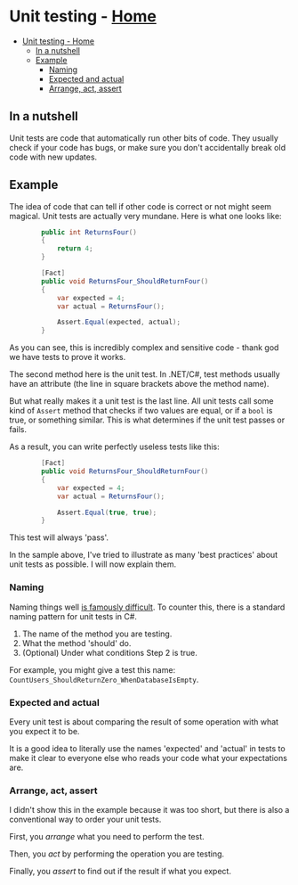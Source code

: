 <!-- title: Unit testing -->
# Unit testing - [Home](../index.md)

- [Unit testing - Home](#unit-testing---home)
  - [In a nutshell](#in-a-nutshell)
  - [Example](#example)
    - [Naming](#naming)
    - [Expected and actual](#expected-and-actual)
    - [Arrange, act, assert](#arrange-act-assert)

## In a nutshell

Unit tests are code that automatically run other bits of code. They usually check if your code has bugs, or make sure you don't accidentally break old code with new updates.

## Example

The idea of code that can tell if other code is correct or not might seem magical. Unit tests are actually very mundane. Here is what one looks like:

```csharp
        public int ReturnsFour()
        {
            return 4;
        }

        [Fact]
        public void ReturnsFour_ShouldReturnFour()
        {
            var expected = 4;
            var actual = ReturnsFour();

            Assert.Equal(expected, actual);
        }
```

As you can see, this is incredibly complex and sensitive code - thank god we have tests to prove it works.

The second method here is the unit test. In .NET/C#, test methods usually have an attribute (the line in square brackets above the method name).

But what really makes it a unit test is the last line. All unit tests call some kind of `Assert` method that checks if two values are equal, or if a `bool` is true, or something similar. This is what determines if the unit test passes or fails.

As a result, you can write perfectly useless tests like this:

```csharp
        [Fact]
        public void ReturnsFour_ShouldReturnFour()
        {
            var expected = 4;
            var actual = ReturnsFour();

            Assert.Equal(true, true);
        }
```

This test will always 'pass'.

In the sample above, I've tried to illustrate as many 'best practices' about unit tests as possible. I will now explain them.

### Naming

Naming things well [is famously difficult](https://hilton.org.uk/blog/why-naming-things-is-hard). To counter this, there is a standard naming pattern for unit tests in C#.

1. The name of the method you are testing.
2. What the method 'should' do.
3. (Optional) Under what conditions Step 2 is true.

For example, you might give a test this name: `CountUsers_ShouldReturnZero_WhenDatabaseIsEmpty`.

### Expected and actual

Every unit test is about comparing the result of some operation with what you expect it to be.

It is a good idea to literally use the names 'expected' and 'actual' in tests to make it clear to everyone else who reads your code what your expectations are.

### Arrange, act, assert

I didn't show this in the example because it was too short, but there is also a conventional way to order your unit tests.

First, you *arrange* what you need to perform the test.

Then, you *act* by performing the operation you are testing.

Finally, you *assert* to find out if the result if what you expect.

